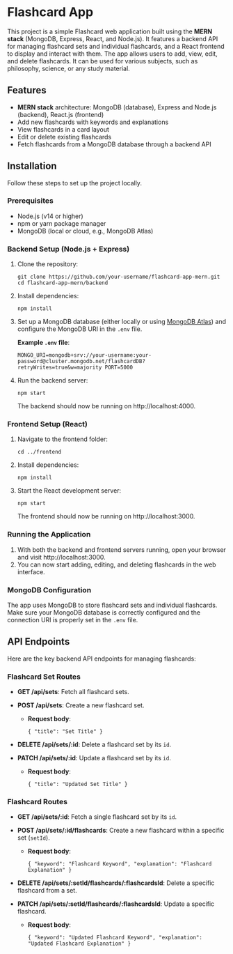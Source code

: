 Flashcard App
=============

This project is a simple Flashcard web application built using the **MERN stack** (MongoDB, Express, React, and Node.js). It features a backend API for managing flashcard sets and individual flashcards, and a React frontend to display and interact with them. The app allows users to add, view, edit, and delete flashcards. It can be used for various subjects, such as philosophy, science, or any study material.

Features
--------

-   **MERN stack** architecture: MongoDB (database), Express and Node.js (backend), React.js (frontend)
-   Add new flashcards with keywords and explanations
-   View flashcards in a card layout
-   Edit or delete existing flashcards
-   Fetch flashcards from a MongoDB database through a backend API

Installation
------------

Follow these steps to set up the project locally.

### Prerequisites

-   Node.js (v14 or higher)
-   npm or yarn package manager
-   MongoDB (local or cloud, e.g., MongoDB Atlas)

### Backend Setup (Node.js + Express)

1.  Clone the repository:

    `git clone https://github.com/your-username/flashcard-app-mern.git
    cd flashcard-app-mern/backend`

2.  Install dependencies:

    `npm install`

3.  Set up a MongoDB database (either locally or using [MongoDB Atlas](https://www.mongodb.com/cloud/atlas)) and configure the MongoDB URI in the `.env` file.

    **Example `.env` file**:

    `MONGO_URI=mongodb+srv://your-username:your-password@cluster.mongodb.net/flashcardDB?retryWrites=true&w=majority
    PORT=5000`

4.  Run the backend server:

    `npm start`

    The backend should now be running on http://localhost:4000.

### Frontend Setup (React)

1.  Navigate to the frontend folder:

    `cd ../frontend`

2.  Install dependencies:

    `npm install`

3.  Start the React development server:

    `npm start`

    The frontend should now be running on http://localhost:3000.

### Running the Application

1.  With both the backend and frontend servers running, open your browser and visit http://localhost:3000.
2.  You can now start adding, editing, and deleting flashcards in the web interface.

### MongoDB Configuration

The app uses MongoDB to store flashcard sets and individual flashcards. Make sure your MongoDB database is correctly configured and the connection URI is properly set in the `.env` file.

API Endpoints
-------------

Here are the key backend API endpoints for managing flashcards:

### Flashcard Set Routes

-   **GET /api/sets**: Fetch all flashcard sets.
-   **POST /api/sets**: Create a new flashcard set.
    -   **Request body**:

        `{
          "title": "Set Title"
        }`

-   **DELETE /api/sets/:id**: Delete a flashcard set by its `id`.
-   **PATCH /api/sets/:id**: Update a flashcard set by its `id`.
    -   **Request body**:

        `{
          "title": "Updated Set Title"
        }`

### Flashcard Routes
    
-   **GET /api/sets/:id**: Fetch a single flashcard set by its `id`.
-   **POST /api/sets/:id/flashcards**: Create a new flashcard within a specific set (`setId`).
    -   **Request body**:

        `{
          "keyword": "Flashcard Keyword",
          "explanation": "Flashcard Explanation"
        }`

-   **DELETE /api/sets/:setId/flashcards/:flashcardsId**: Delete a specific flashcard from a set.
-   **PATCH /api/sets/:setId/flashcards/:flashcardsId**: Update a specific flashcard.
    -   **Request body**:

        `{
          "keyword": "Updated Flashcard Keyword",
          "explanation": "Updated Flashcard Explanation"
        }`
